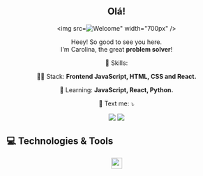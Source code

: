 <span align="center">

## Olá!

<img src=![Welcome](https://user-images.githubusercontent.com/81747869/154126880-eaa1421b-927b-4c9f-a73a-bede63936f85.gif)" width="700px" />

</span>

<p align="center">
  Heey! So good to see you here. <br>I'm Carolina, the great <strong>problem solver</strong>! <br> 
</p>

<p align="center">
  💼 Skills: 
</p>

<p align="center">
  👩‍💻  Stack: <strong> Frontend JavaScript, HTML, CSS and React.</strong>
</p>

<p align="center">
  🚀  Learning: <strong>JavaScript, React, Python.</strong>
</p>

<p align="center">
  💌 Text me: ⤵️
</p>

<p align="center">
  <a href="#" alt="Instagram">  <img src="#"/></a>
  
  <a href="#" alt="Linkedin">
  <img src="#" /></a>
</p>  

## 💻 Technologies & Tools

<p align="center">
  
 <img src="#" height="25"/>
 
</p>




